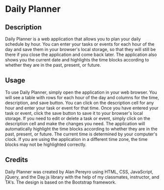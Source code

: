# Daily Planner

## Description
Daily Planner is a web application that allows you to plan your daily schedule by hour. You can enter your tasks or events for each hour of the day and save them in your browser's local storage, so that they will still be there if you close the application and come back later. The application also shows you the current date and highlights the time blocks according to whether they are in the past, present, or future.

## Usage

To use Daily Planner, simply open the application in your web browser. You will see a table with rows for each hour of the day and columns for the time, description, and save button. You can click on the description cell for any hour and enter your task or event for that time. Once you have entered your task or event, click the save button to save it to your browser's local storage. If you need to edit or delete a task or event, simply click on the description cell and make the changes you need.
The application will automatically highlight the time blocks according to whether they are in the past, present, or future. The current time is determined by your computer's clock. If you are using the application in a different time zone, the time blocks may not be highlighted correctly.

## Credits

Daily Planner was created by Alan Pereyro using HTML, CSS, JavaScript, jQuery, and the Day.js library with the help of my classmates, instructor, and TA's. The design is based on the Bootstrap framework.